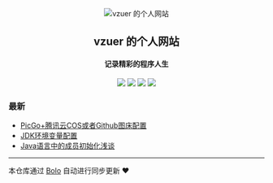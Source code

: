 <p align="center"><img alt="vzuer 的个人网站" src="https://cdn.jsdelivr.net/gh/vzuer/imgpicswh/img/20210407154636.jpg"></p><h2 align="center">
vzuer 的个人网站
</h2>

<h4 align="center">记录精彩的程序人生</h4>
<p align="center"><a title="vzuer 的个人网站" target="_blank" href="https://github.com/vzuer/bolo-blog"><img src="https://img.shields.io/github/last-commit/vzuer/bolo-blog.svg?style=flat-square&color=FF9900"></a>
<a title="GitHub repo size in bytes" target="_blank" href="https://github.com/vzuer/bolo-blog"><img src="https://img.shields.io/github/repo-size/vzuer/bolo-blog.svg?style=flat-square"></a>
<a title="Bolo Version" target="_blank" href="https://github.com/adlered/bolo-solo"><img src="https://img.shields.io/badge/bolo-v2.3 稳定版-f1e05a.svg?style=flat-square&color=blueviolet"></a>
<a title="Hits" target="_blank" href="https://github.com/88250/hits"><img src="https://hits.b3log.org/vzuer/bolo-blog.svg"></a></p>

### 最新

* [PicGo+腾讯云COS或者Github图床配置](https://vzuer.cn/articles/2021/04/19/1618844450405.html)
* [JDK环境变量配置](https://vzuer.cn/articles/2021/04/14/1618411701190.html)
* [Java语言中的成员初始化浅谈](https://vzuer.cn/articles/2021/03/26/1616738541256.html)



---

本仓库通过 [Bolo](https://github.com/adlered/bolo-solo) 自动进行同步更新 ❤️ 